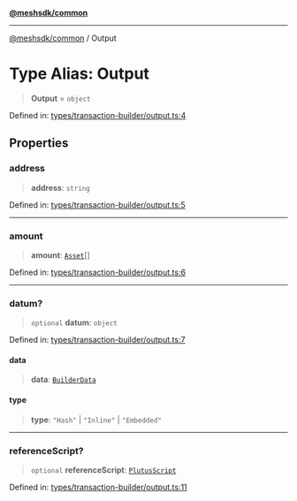 [**@meshsdk/common**](../README.md)

***

[@meshsdk/common](../globals.md) / Output

# Type Alias: Output

> **Output** = `object`

Defined in: [types/transaction-builder/output.ts:4](https://github.com/MeshJS/mesh/blob/1abde1553cbd7cf2cf4e40197fc0de9e4a7d0f49/packages/mesh-common/src/types/transaction-builder/output.ts#L4)

## Properties

### address

> **address**: `string`

Defined in: [types/transaction-builder/output.ts:5](https://github.com/MeshJS/mesh/blob/1abde1553cbd7cf2cf4e40197fc0de9e4a7d0f49/packages/mesh-common/src/types/transaction-builder/output.ts#L5)

***

### amount

> **amount**: [`Asset`](Asset.md)[]

Defined in: [types/transaction-builder/output.ts:6](https://github.com/MeshJS/mesh/blob/1abde1553cbd7cf2cf4e40197fc0de9e4a7d0f49/packages/mesh-common/src/types/transaction-builder/output.ts#L6)

***

### datum?

> `optional` **datum**: `object`

Defined in: [types/transaction-builder/output.ts:7](https://github.com/MeshJS/mesh/blob/1abde1553cbd7cf2cf4e40197fc0de9e4a7d0f49/packages/mesh-common/src/types/transaction-builder/output.ts#L7)

#### data

> **data**: [`BuilderData`](BuilderData.md)

#### type

> **type**: `"Hash"` \| `"Inline"` \| `"Embedded"`

***

### referenceScript?

> `optional` **referenceScript**: [`PlutusScript`](PlutusScript.md)

Defined in: [types/transaction-builder/output.ts:11](https://github.com/MeshJS/mesh/blob/1abde1553cbd7cf2cf4e40197fc0de9e4a7d0f49/packages/mesh-common/src/types/transaction-builder/output.ts#L11)
